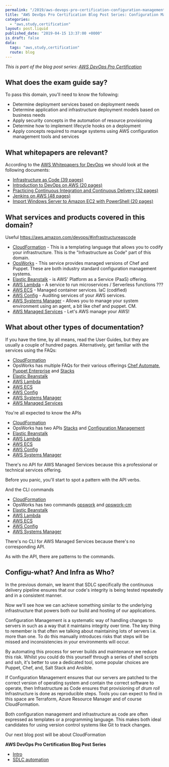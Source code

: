 ```yaml
---
permalink: "/2019/aws-devops-pro-certification-configuration-management-and-infrastructure-as-code-intro"
title: "AWS DevOps Pro Certification Blog Post Series: Configuration Management and Infrastructure as Code introduction"
categories:
  - "aws,study,certification"
layout: post.liquid
published_date: "2019-04-15 13:37:00 +0000"
is_draft: false
data:
  tags: "aws,study,certification"
  route: blog
---
```


_This is part of the blog post series: [AWS DevOps Pro Certification](/2019/aws-devops-pro-certification-intro/)_

## What does the exam guide say?

To pass this domain, you'll need to know the following:

- Determine deployment services based on deployment needs
- Determine application and infrastructure deployment models based on business needs
- Apply security concepts in the automation of resource provisioning
- Determine how to implement lifecycle hooks on a deployment
- Apply concepts required to manage systems using AWS configuration management tools and services

## What whitepapers are relevant?

According to the [AWS Whitepapers for DevOps](https://aws.amazon.com/whitepapers/#dev-ops) we should look at the following documents:

- [Infrastructure as Code (39 pages)](https://d1.awsstatic.com/whitepapers/DevOps/infrastructure-as-code.pdf)
- [Introduction to DevOps on AWS (20 pages)](https://d1.awsstatic.com/whitepapers/AWS_DevOps.pdf)
- [Practicing Continuous Integration and Continuous Delivery (32 pages)](https://d1.awsstatic.com/whitepapers/DevOps/practicing-continuous-integration-continuous-delivery-on-AWS.pdf)
- [Jenkins on AWS (48 pages)](https://d1.awsstatic.com/whitepapers/jenkins-on-aws.pdf)
- [Import Windows Server to Amazon EC2 with PowerShell (20 pages)](https://d1.awsstatic.com/whitepapers/DevOps/import-windows-server-to-amazon-ec2.pdf)

## What services and products covered in this domain?

Useful https://aws.amazon.com/devops/#infrastructureascode

- [CloudFormation](https://aws.amazon.com/cloudformation/) - This is a templating language that allows you to codify your infrastructure. This is the "Infrastructure as Code" part of this domain.
- [OpsWorks](https://aws.amazon.com/opsworks/) - This service provides managed versions of Chef and Puppet. These are both industry standard configuration management systems.
- [Elastic Beanstalk](https://aws.amazon.com/elasticbeanstalk/) - is AWS' Platform as a Service (PaaS) offering.
- [AWS Lambda](https://aws.amazon.com/lambda/) - A service to run microservices / Serverless functions ???
- [AWS ECS](https://aws.amazon.com/ecs/) - Managed container services. IaC (codified)
- [AWS Config](https://aws.amazon.com/config/) - Auditing services of your AWS services.
- [AWS Systems Manager](https://aws.amazon.com/systems-manager/) - Allows you to manage your system environment using an agent, a bit like chef and puppet. CM.
- [AWS Managed Services](https://aws.amazon.com/managed-services/) - Let's AWS manage your AWS!

## What about other types of documentation?

If you have the time, by all means, read the User Guides, but they are usually a couple of hundred pages. Alternatively, get familiar with the services using the FAQs:

- [CloudFormation](https://aws.amazon.com/cloudformation/faqs/)
- OpsWorks has multiple FAQs for their various offerings [Chef Automate](https://aws.amazon.com/opsworks/chefautomate/faqs/?nc=sn&loc=5), [Puppet Enterprise](https://aws.amazon.com/opsworks/puppetenterprise/faqs/?nc=sn&loc=5) and [Stacks](https://aws.amazon.com/opsworks/stacks/faqs/?nc=sn&loc=5)
- [Elastic Beanstalk](https://aws.amazon.com/elasticbeanstalk/faqs/)
- [AWS Lambda](https://aws.amazon.com/lambda/faqs/)
- [AWS ECS](https://aws.amazon.com/ecs/faqs/)
- [AWS Config](https://aws.amazon.com/config/faq/)
- [AWS Systems Manager](https://aws.amazon.com/systems-manager/faq/)
- [AWS Managed Services](https://aws.amazon.com/managed-services/faqs/)

You're all expected to know the APIs

- [CloudFormation](https://docs.aws.amazon.com/AWSCloudFormation/latest/APIReference/Welcome.html)
- OpsWorks has two APIs [Stacks](https://docs.aws.amazon.com/opsworks/latest/APIReference/Welcome.html) and [Configuration Management](https://docs.aws.amazon.com/opsworks-cm/latest/APIReference/Welcome.html)
- [Elastic Beanstalk](https://docs.aws.amazon.com/elasticbeanstalk/latest/api/Welcome.html)
- [AWS Lambda](https://docs.aws.amazon.com/lambda/latest/dg/API_Reference.html)
- [AWS ECS](https://docs.aws.amazon.com/AmazonECS/latest/APIReference/Welcome.html)
- [AWS Config](https://docs.aws.amazon.com/config/latest/APIReference/Welcome.html)
- [AWS Systems Manager](https://docs.aws.amazon.com/systems-manager/latest/APIReference/Welcome.html)

There's no API for AWS Managed Services because this a professional or technical services offering.

Before you panic, you'll start to spot a pattern with the API verbs.

And the CLI commands

- [CloudFormation](https://docs.aws.amazon.com/cli/latest/reference/cloudformation/index.html)
- OpsWorks has two commands [opswork](https://docs.aws.amazon.com/cli/latest/reference/opsworks/index.html) and [opswork-cm](https://docs.aws.amazon.com/cli/latest/reference/opsworks-cm/index.html)
- [Elastic Beanstalk](https://docs.aws.amazon.com/cli/latest/reference/elasticbeanstalk/index.html)
- [AWS Lambda](https://docs.aws.amazon.com/cli/latest/reference/lambda/index.html)
- [AWS ECS](https://docs.aws.amazon.com/cli/latest/reference/ecs/index.html)
- [AWS Config](https://docs.aws.amazon.com/cli/latest/reference/configservice/index.html)
- [AWS Systems Manager](https://docs.aws.amazon.com/cli/latest/reference/ssm/index.html)

There's no CLI for AWS Managed Services because there's no corresponding API.

As with the API, there are patterns to the commands.

## Configu-what? And Infra as Who?

In the previous domain, we learnt that SDLC specifically the continuous delivery pipeline ensures that our code's integrity is being tested repeatedly and in a consistent manner.

Now we'll see how we can achieve something similar to the underlying infrastructure that powers both our build and hosting of our applications.

Configuration Management is a systematic way of handling changes to servers in such as a way that it maintains integrity over time. The key thing to remember is that often we talking about maintaining lots of servers i.e. more than one. To do this manually introduces risks that steps will be missed and inconsistencies in your environments will occur.

By automating this process for server builds and maintenance we reduce this risk. Whilst you could do this yourself through a series of shell scripts and ssh, it's better to use a dedicated tool, some popular choices are Puppet, Chef, and, Salt Stack and Ansible.

If Configuration Management ensures that our servers are patched to the correct version of operating system and contain the correct software to operate, then Infrastructure as Code ensures that provisioning of *drum roll* Infrastructure is done as reproducible steps. Tools you can expect to find in this space are Terraform, Azure Resource Manager and of course CloudFormation.

Both configuration management and infrastructure as code are often expressed as templates or a programming language. This makes both ideal candidates for using version control systems like Git to track changes.

Our next blog post will be about CloudFormation

**AWS DevOps Pro Certification Blog Post Series**

- [Intro](/2019/aws-devops-pro-certification-intro/)
- [SDLC automation](/2019/aws-devops-pro-certification-sdlc-intro/)
